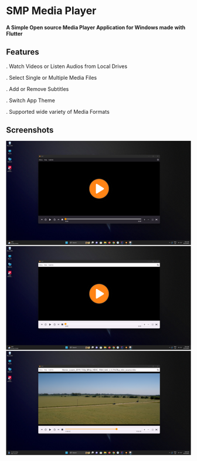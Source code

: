 # SMP Media Player

#### A Simple Open source Media Player Application for Windows made with Flutter

## Features

. Watch Videos or Listen Audios from Local Drives

. Select Single or Multiple Media Files

. Add or Remove Subtitles

. Switch App Theme

. Supported wide variety of Media Formats

## Screenshots

![Alt text](/assets/screenshots/Screenshot%202023-10-12%20083531.png)
![Alt text](/assets/screenshots/Screenshot%202023-10-12%20083554.png)
![Alt text](/assets/screenshots/Screenshot%202023-10-12%20083644.png)
